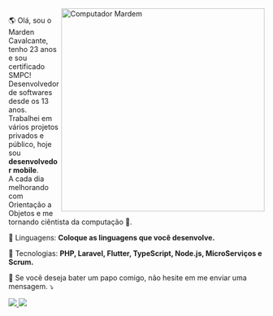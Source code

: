<img src="https://raw.githubusercontent.com/MicaelliMedeiros/micaellimedeiros/master/image/computer-illustration.png" min-width="400px" max-width="400px" width="400px" align="right" alt="Computador Mardem">

<p align="left"> 
 🌎  Olá, sou o Marden Cavalcante, tenho 23 anos e sou certificado SMPC! Desenvolvedor de softwares desde os 13 anos. Trabalhei em vários projetos privados e público, hoje sou <strong>desenvolvedor mobile</strong>.<br>
  A cada dia melhorando com Orientação a Objetos e me tornando ciêntista da computação 🧐.
</p>

<p align="left">
  🦄 Linguagens: <strong>Coloque as linguagens que você desenvolve.</strong>
</p>

<p align="left">
  💼 Tecnologias: <strong>PHP, Laravel, Flutter, TypeScript, Node.js, MicroServiços e Scrum.</strong>
</p>

<p align="left">
  💌 Se você deseja bater um papo comigo, não hesite em me enviar uma mensagem. ⤵️
</p><p align="left">
  <a href="https://www.instagram.com/cfmarden/" alt="Instagram">
    <img src="https://img.shields.io/badge/-Instagram-1C1C1C?style=for-the-badge&logo=Instagram&logoColor=00FFFF&link=https://www.instagram.com/cfmarden/"/>
  </a>
  
  <a href="https://www.linkedin.com/in/mfcdev/" alt="Linkedin">
    <img src="https://img.shields.io/badge/-Linkedin-1C1C1C?style=for-the-badge&logo=Linkedin&logoColor=00FFFF&link=https://www.linkedin.com/in/mfcdev/"/>
  </a>
</p>